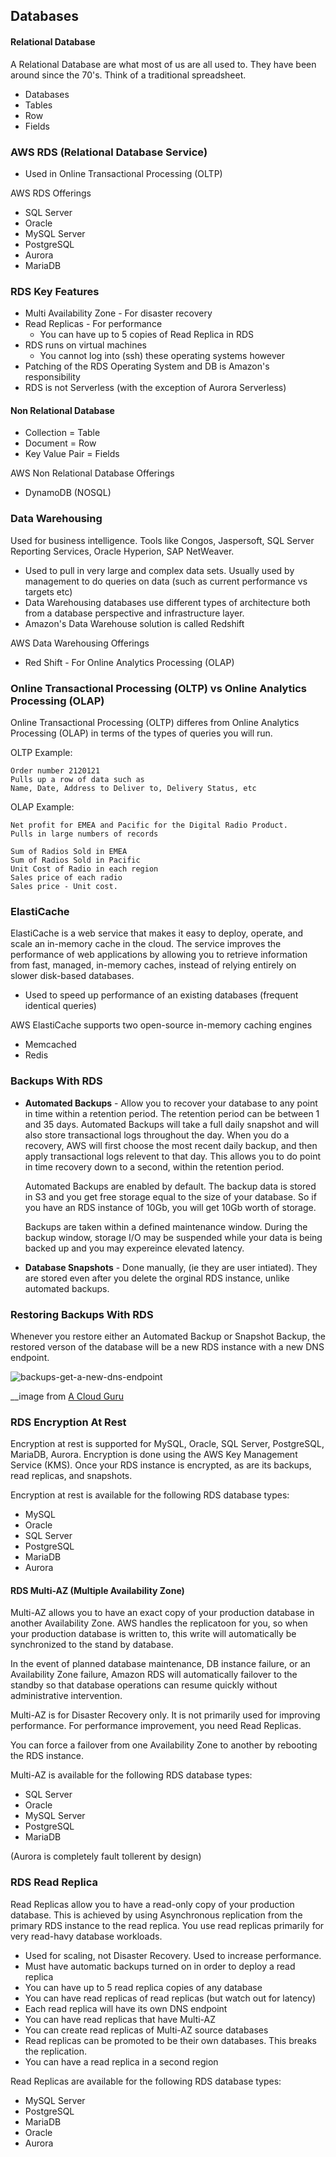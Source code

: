 ## Databases

#### Relational Database
A Relational Database are what most of us are all used to. They have been around since the 70's. Think of a traditional spreadsheet.
- Databases
- Tables
- Row
- Fields

### AWS RDS (Relational Database Service)
- Used in Online Transactional Processing (OLTP)

AWS RDS Offerings
  - SQL Server
  - Oracle
  - MySQL Server
  - PostgreSQL
  - Aurora
  - MariaDB

### RDS Key Features
- Multi Availability Zone - For disaster recovery
- Read Replicas - For performance
  - You can have up to 5 copies of Read Replica in RDS
- RDS runs on virtual machines
  - You cannot log into (ssh) these operating systems however
- Patching of the RDS Operating System and DB is Amazon's responsibility
- RDS is not Serverless (with the exception of Aurora Serverless)

#### Non Relational Database
- Collection = Table
- Document = Row
- Key Value Pair = Fields

AWS Non Relational Database Offerings
  - DynamoDB (NOSQL)

### Data Warehousing
Used for business intelligence. Tools like Congos, Jaspersoft, SQL Server Reporting Services, Oracle Hyperion, SAP NetWeaver.

- Used to pull in very large and complex data sets. Usually used by management to do queries on data (such as current performance vs targets etc)
- Data Warehousing databases use different types of architecture both from a database perspective and infrastructure layer.
- Amazon's Data Warehouse solution is called Redshift

AWS Data Warehousing Offerings
  - Red Shift - For Online Analytics Processing (OLAP)

### Online Transactional Processing (OLTP) vs Online Analytics Processing (OLAP)
Online Transactional Processing (OLTP) differes from Online Analytics Processing (OLAP) in terms of the types of queries you will run.

OLTP Example:
```
Order number 2120121
Pulls up a row of data such as
Name, Date, Address to Deliver to, Delivery Status, etc
```

OLAP Example:
```
Net profit for EMEA and Pacific for the Digital Radio Product.
Pulls in large numbers of records

Sum of Radios Sold in EMEA
Sum of Radios Sold in Pacific
Unit Cost of Radio in each region
Sales price of each radio
Sales price - Unit cost.
```
### ElastiCache
ElastiCache is a web service that makes it easy to deploy, operate, and scale an in-memory cache in the cloud. The service improves the performance of web applications by allowing you to retrieve information from fast, managed, in-memory caches, instead of relying entirely on slower disk-based databases.

- Used to speed up performance of an existing databases (frequent identical queries)

AWS ElastiCache supports two open-source in-memory caching engines
  - Memcached
  - Redis

### Backups With RDS
- **Automated Backups** - Allow you to recover your database to any point in time within a retention period. The retention period can be between 1 and 35 days. Automated Backups will take a full daily snapshot and will also store transactional logs throughout the day. When you do a recovery, AWS will first choose the most recent daily backup, and then apply transactional logs relevent to that day. This allows you to do point in time recovery down to a second, within the retention period.

  Automated Backups are enabled by default. The backup data is stored in S3 and you get free storage equal to the size of your database. So if you have an RDS instance of 10Gb, you will get 10Gb worth of storage.

  Backups are taken within a defined maintenance window. During the backup window, storage I/O may be suspended while your data is being backed up and you may expereince elevated latency.
  
- **Database Snapshots** - Done manually, (ie they are user intiated). They are stored even after you delete the orginal RDS instance, unlike automated backups.

### Restoring Backups With RDS
Whenever you restore either an Automated Backup or Snapshot Backup, the restored verson of the database will be a new RDS instance with a new DNS endpoint.

![backups-get-a-new-dns-endpoint](https://user-images.githubusercontent.com/16245634/70203166-a599e380-16e1-11ea-9f88-52a76e175825.png)

__image from [A Cloud Guru](https://acloud.guru/)

### RDS Encryption At Rest
Encryption at rest is supported for MySQL, Oracle, SQL Server, PostgreSQL, MariaDB, Aurora. Encryption is done using the AWS Key Management Service (KMS). Once your RDS instance is encrypted, as are its backups, read replicas, and snapshots.

Encryption at rest is available for the following RDS database types:
- MySQL
- Oracle
- SQL Server
- PostgreSQL
- MariaDB
- Aurora

#### RDS Multi-AZ (Multiple Availability Zone)
Multi-AZ allows you to have an exact copy of your production database in another Availability Zone. AWS handles the replicatoon for you, so when your production database is written to, this write will automatically be synchronized to the stand by database.

In the event of planned database maintenance, DB instance failure, or an Availability Zone failure, Amazon RDS will automatically failover to the standby so that database operations can resume quickly without administrative intervention.

Multi-AZ is for Disaster Recovery only. It is not primarily used for improving performance. For performance improvement, you need Read Replicas.

You can force a failover from one Availability Zone to another by rebooting the RDS instance.

Multi-AZ is available for the following RDS database types:
- SQL Server
- Oracle
- MySQL Server
- PostgreSQL
- MariaDB

(Aurora is completely fault tollerent by design)

### RDS Read Replica
Read Replicas allow you to have a read-only copy of your production database. This is achieved by using Asynchronous replication from the primary RDS instance to the read replica. You use read replicas primarily for very read-havy database workloads.

- Used for scaling, not Disaster Recovery. Used to increase performance.
- Must have automatic backups turned on in order to deploy a read replica
- You can have up to 5 read replica copies of any database
- You can have read replicas of read replicas (but watch out for latency)
- Each read replica will have its own DNS endpoint
- You can have read replicas that have Multi-AZ
- You can create read replicas of Multi-AZ source databases
- Read replicas can be promoted to be their own databases. This breaks the replication.
- You can have a read replica in a second region

Read Replicas are available for the following RDS database types:
- MySQL Server
- PostgreSQL
- MariaDB
- Oracle
- Aurora
